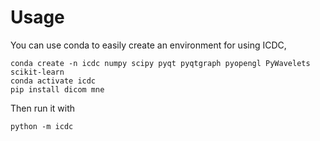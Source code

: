 # Usage

You can use conda to easily create an environment for using ICDC,
```
conda create -n icdc numpy scipy pyqt pyqtgraph pyopengl PyWavelets scikit-learn
conda activate icdc
pip install dicom mne
```

Then run it with 
```
python -m icdc
```